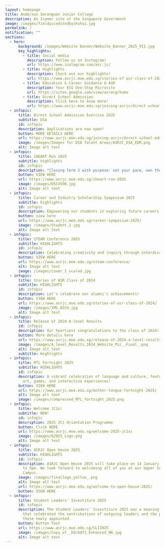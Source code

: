 ```yaml
---
layout: homepage
title: Anderson Serangoon Junior College
description: An Isomer site of the Singapore Government
image: /images/fieldpiceditedbyshuhui.jpg
permalink: /
notification: ""
sections:
  - hero:
      background: /images/Website Banner/Website_Banner_2025_VII.jpg
      key_highlights:
        - title: Social media
          description: Follow us on Instagram!
          url: https://www.instagram.com/asr.jc/
        - title: Highlights
          description: Check out our highlights!
          url: https://www.asrjc.moe.edu.sg/stories-of-asr-class-of-2024/
        - title: Education & Career Guidance @ ASR
          description: Your ECG One-Stop Microsite
          url: https://sites.google.com/view/asrecg/home
        - title: Direct School Admission
          description: Click here to know more!
          url: https://www.asrjc.moe.edu.sg/joining-asrjc/direct-school-admission/
  - infopic:
      title: Direct School Admission Exercise 2025
      subtitle: DSA
      id: infopic
      description: Applications are now open!
      button: MORE DETAILS HERE
      url: https://www.asrjc.moe.edu.sg/joining-asrjc/direct-school-admission/
      image: /images/Images for DSA Talent Areas/ASRJC_DSA_EDM.png
      alt: Image alt text
  - infopic:
      title: iHEART Run 2025
      subtitle: highlights
      id: infopic
      description: "Closing Term 2 with purpose: set your pace, own the race."
      button: VIEW HERE
      url: https://www.asrjc.moe.edu.sg/iheart-run-2025
      image: /images/DSC4598.jpg
      alt: Image alt text
  - infopic:
      title: Career and Industry Scholarship Symposium 2025
      subtitle: highlights
      id: infopic
      description: Empowering our students in exploring future careers!
      button: view here
      url: https://www.asrjc.moe.edu.sg/career-symposium-2025/
      image: /images/Student_1.jpg
      alt: Image alt text
  - infopic:
      title: STEAM Conference 2025
      subtitle: HIGHLIGHTS
      id: infopic
      description: Celebrating creativity and inquiry through interdisciplinary learning.
      button: VIEW HERE
      url: https://www.asrjc.moe.edu.sg/steam-conference/
      alt: Image alt text
      image: /images/cover_1_scaled.jpg
  - infopic:
      title: Stories of ASR Class of 2024
      subtitle: HIGHLIGHTS
      id: infopic
      description: Let's celebrate our alumni's achievements!
      button: VIEW HERE
      url: https://www.asrjc.moe.edu.sg/stories-of-asr-class-of-2024/
      image: /images/IMG_8559.jpg
      alt: Image alt text
  - infopic:
      title: Release of 2024 A-level Results
      id: infopic
      description: Our heartiest congratulations to the class of 2024!
      button: More details here
      url: https://www.asrjc.moe.edu.sg/release-of-2024-a-level-results/
      image: /images/A_level_Results_2024_Website_Pic__Final_.png
      alt: Image alt text
      subtitle: Highlights
  - infopic:
      title: MTL Fortnight 2025
      subtitle: HIGHLIGHTS
      id: infopic
      description: A vibrant celebration of language and culture, featuring music,
        art, games, and interactive experiences!
      button: VIEW HERE
      url: https://www.asrjc.moe.edu.sg/mother-tongue-fortnight-2025/
      alt: Image alt text
      image: /images/compressed_MTL_fortnight_2025.png
  - infopic:
      title: Welcome JC1s!
      subtitle: NEW!
      id: infopic
      description: 2025 JC1 Orientation Programme
      button: Click HERE
      url: https://www.asrjc.moe.edu.sg/welcome-2025-jc1s/
      image: /images/O2025_Logo.png
      alt: Image alt text
  - infopic:
      title: ASRJC Open House 2025
      subtitle: HIGHLIGHTS
      id: infopic
      description: ASRJC Open House 2025 will take place on 14 January Tuesday, 10am
        to 5pm. We look forward to welcoming all of you at our Upper Serangoon
        Campus.
      image: /images/finallogo_yellow_.png
      alt: Image alt text
      url: https://www.asrjc.moe.edu.sg/welcome-to-open-house-2025/
      button: VIEW HERE
  - infopic:
      title: Student Leaders' Investiture 2025
      id: infopic
      description: The Student Leaders’ Investiture 2025 was a meaningful occasion
        that celebrated the contributions of outgoing leaders and the promise of
        those newly appointed.
      button: Button Text
      url: https://www.asrjc.moe.edu.sg/SLI2025
      image: /images/Copy_of__DSC6072_Enhanced_NR.jpg
      alt: Image alt text
---
```

